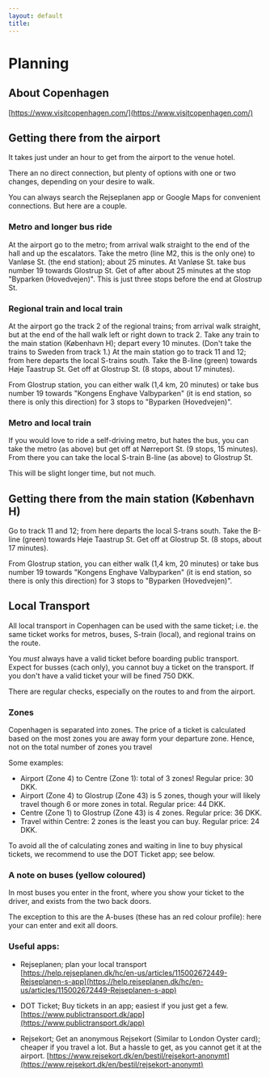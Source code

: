 ```yaml
---
layout: default
title: 
---
```



# Planning

## About Copenhagen

[https://www.visitcopenhagen.com/](https://www.visitcopenhagen.com/)

## Getting there from the airport
It takes just under an hour to get from the airport to the venue hotel.

There an no direct connection, but plenty of options with one or two changes, depending on your desire to walk.

You can always search the Rejseplanen app or Google Maps for convenient connections. But here are a couple.

### Metro and longer bus ride
At the airport go to the metro; from arrival walk straight to the end of the hall and up the escalators. Take the metro (line M2, this is the only one) to Vanløse St. (the end station); about 25 minutes. At Vanløse St. take bus number 19 towards Glostrup St. Get of after about 25 minutes at the stop "Byparken (Hovedvejen)". This is just three stops before the end at Glostrup St.

### Regional train and local train
At the airport go the track 2 of the regional trains; from arrival walk straight, but at the end of the hall walk left or right down to track 2. Take any train to the main station (København H); depart every 10 minutes. (Don't take the trains to Sweden from track 1.) At the main station go to track 11 and 12; from here departs the local S-trains south. Take the B-line (green) towards Høje Taastrup St. Get off at Glostrup St. (8 stops, about 17 minutes).

From Glostrup station, you can either walk (1,4 km, 20 minutes) or take bus number 19 towards "Kongens Enghave Valbyparken" (it is end station, so there is only this direction) for 3 stops to "Byparken (Hovedvejen)".

### Metro and local train
If you would love to ride a self-driving metro, but hates the bus, you can take the metro (as above) but get off at Nørreport St. (9 stops, 15 minutes). From there you can take the local S-train B-line (as above) to Glostrup St.

This will be slight longer time, but not much.


## Getting there from the main station (København H)
Go to track 11 and 12; from here departs the local S-trans south. Take the B-line (green) towards Høje Taastrup St. Get off at Glostrup St. (8 stops, about 17 minutes).

From Glostrup station, you can either walk (1,4 km, 20 minutes) or take bus number 19 towards "Kongens Enghave Valbyparken" (it is end station, so there is only this direction) for 3 stops to "Byparken (Hovedvejen)".


## Local Transport
All local transport in Copenhagen can be used with the same ticket; i.e. the same ticket works for metros, buses, S-train (local), and regional trains on the route. 

You _must_ always have a valid ticket before boarding public transport. Expect for busses (cach only), you cannot buy a ticket on the transport. If you don't have a valid ticket your will be fined 750 DKK.

There are regular checks, especially on the routes to and from the airport.

### Zones
Copenhagen is separated into zones. The price of a ticket is calculated based on the most zones you are away form your departure zone. Hence, not on the total number of zones you travel

Some examples:

  * Airport (Zone 4) to Centre (Zone 1): total of 3 zones! Regular price: 30 DKK.
  * Airport (Zone 4) to Glostrup (Zone 43) is 5 zones, though your will likely travel though 6 or more zones in total. Regular price: 44 DKK.
  * Centre (Zone 1) to Glostrup (Zone 43) is 4 zones. Regular price: 36 DKK.
  * Travel within Centre: 2 zones is the least you can buy. Regular price: 24 DKK.

To avoid all the of calculating zones and waiting in line to buy physical tickets, we recommend to use the DOT Ticket app; see below.

### A note on buses (yellow coloured)
In most buses you enter in the front, where you show your ticket to the driver, and exists from the two back doors. 

The exception to this are the A-buses (these has an red colour profile): here your can enter and exit all doors.

### Useful apps:

* Rejseplanen; plan your local transport
[https://help.rejseplanen.dk/hc/en-us/articles/115002672449-Rejseplanen-s-app](https://help.rejseplanen.dk/hc/en-us/articles/115002672449-Rejseplanen-s-app)

* DOT Ticket; Buy tickets in an app; easiest if you just get a few.
[https://www.publictransport.dk/app](https://www.publictransport.dk/app)

* Rejsekort; Get an anonymous Rejsekort (Similar to London Oyster card); cheaper if you travel a lot. But a hassle to get, as you cannot get it at the airport.
[https://www.rejsekort.dk/en/bestil/rejsekort-anonymt](https://www.rejsekort.dk/en/bestil/rejsekort-anonymt)
